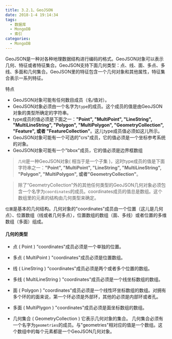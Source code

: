```yaml
---
title: 3.2.1、GeoJSON
date: 2018-1-4 19:14:34
tags: 
  - 数据库
  - MongoDB
  - 索引
categories: 
  - MongoDB
---
```


GeoJSON是一种对各种地理数据结构进行编码的格式。GeoJSON对象可以表示几何、特征或者特征集合。GeoJSON支持下面几何类型：点、线、面、多点、多线、多面和几何集合。GeoJSON里的特征包含一个几何对象和其他属性，特征集合表示一系列特征。
<!-- more -->
特点
+ GeoJSON对象可能有任何数目成员（名/值对）。
+ GeoJSON对象必须由一个名字为`type`的成员。这个成员的值是由GeoJSON对象的类型所确定的字符串。
+ type成员的值必须是下面之一：**"Point", "MultiPoint", "LineString", "MultiLineString", "Polygon",    "MultiPolygon",   "GeometryCollection", "Feature", 或者 "FeatureCollection"**。这儿type成员值必须如这儿所示。
+ GeoJSON对象可能有一个可选的"crs"成员，它的值必须是一个坐标参考系统的对象。
+ GeoJSON对象可能有一个"bbox"成员，它的值必须是边界框数组

> `几何`是一种GeoJSON对象( 相当于是一个子集 )，这时type成员的值是下面字符串之一：**"Point", "MultiPoint", "LineString", "MultiLineString",  "Polygon", "MultiPolygon", 或者"GeometryCollection"**。

 > 除了“GeometryCollection”外的其他任何类型的GeoJSON几何对象必须包含一个名字为`coordinates`的成员。coordinates成员的值总是数组。这个数组里的元素的结构由几何类型来确定。

`位置`是基本的几何结构。几何对象的"coordinates"成员由一个位置（这儿是几何点）、位置数组（线或者几何多点），位置数组的数组（面、多线）或者位置的多维数组（多面）组成。

#### 几何的类型
+ 点 ( Point )
“coordinates"成员必须是一个单独的位置。

+ 多点 ( MultiPoint )
"coordinates"成员必须是位置数组。

+ 线 ( LineString ) 
“coordinates"成员必须是两个或者多个位置的数组。

+ 多线 ( MultiLineString )
"coordinates"成员必须是一个线坐标数组的数组。

+ 面 ( Polygon )
"coordinates"成员必须是一个线性环坐标数组的数组。对拥有多个环的的面来说，第一个环必须是外部环，其他的必须是内部环或者孔。

+ 多面 ( MultiPlygon ) 
"coordinates"成员必须是面坐标数组的数组。

+ 几何集合 ( GeometryCollection )
它表示几何对象的集合。
几何集合必须有一个名字为`geometries`的成员。与"geometries"相对应的值是一个数组。这个数组中的每个元素都是一个GeoJSON几何对象。

